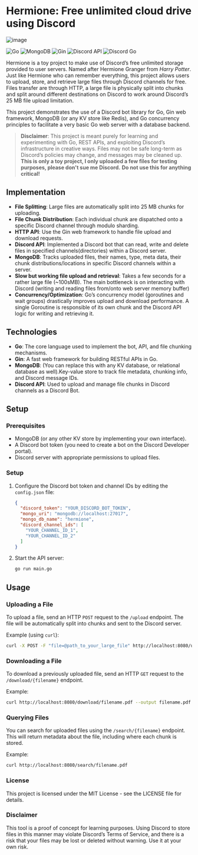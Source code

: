 # Hermione: Free unlimited cloud drive using Discord

![image](https://github.com/user-attachments/assets/dfb29f36-55ce-427c-9ae0-5b36f1ebe345)

![Go](https://img.shields.io/badge/Language-Go-00ADD8)
![MongoDB](https://img.shields.io/badge/Database-MongoDB-47A248)
![Gin](https://img.shields.io/badge/Framework-Gin-00b140)
![Discord API](https://img.shields.io/badge/API-Discord-7289da)
![Discord Go](https://img.shields.io/badge/Library-DiscordGo-7289da)

Hermione is a toy project to make use of Discord’s free unlimited storage provided to user servers.
Named after Hermione Granger from *Harry Potter*.
Just like Hermione who can remember everything, this project allows users to upload, store, and retrieve large files through Discord channels for free. 
Files transfer are through HTTP, a large file is physically split into chunks and split around different destinations on Discord to work around Discord’s 25 MB file upload limitation. 

This project demonstrates the use of a Discord bot library for Go, Gin web framework, MongoDB (or any KV store like Redis), and Go concurrency principles to facilitate a very basic Go web server with a database backend.

> **Disclaimer**: This project is meant purely for learning and experimenting with Go, REST APIs, and exploiting Discord’s infrastructure in creative ways. Files may not be safe long-term as Discord’s policies may change, and messages may be cleaned up.
> **This is only a toy project, I only uploaded a few files for testing purposes, please don't sue me Discord.**
> **Do not use this for anything critical!**

## Implementation
- **File Splitting**: Large files are automatically split into 25 MB chunks for uploading.
- **File Chunk Distribution**: Each individual chunk are dispatched onto a specific Discord channel through modulo sharding.
- **HTTP API**: Use the Gin web framework to handle file upload and download requests.
- **Discord API**: Implemented a Discord bot that can read, write and delete files in specified channels(directories) within a Discord server.
- **MongoDB**: Tracks uploaded files, their names, type, meta data, their chunk distributions/locations in specific Discord channels within a server.
- **Slow but working file upload and retrieval**: Takes a few seconds for a rather large file (~100sMB). The main bottleneck is on interacting with Discord (writing and reading files from/onto web server memory buffer)
- **Concurrency/Optimization**: Go’s concurrency model (goroutines and wait groups) drastically improves upload and download performance. A single Goroutine is responsible of its own chunk and the Discord API logic for writing and retrieving it.

## Technologies

- **Go**: The core language used to implement the bot, API, and file chunking mechanisms.
- **Gin**: A fast web framework for building RESTful APIs in Go.
- **MongoDB**: (You can replace this with any KV database, or relational database as well).Key-value store to track file metadata, chunking info, and Discord message IDs.
- **Discord API**: Used to upload and manage file chunks in Discord channels as a Discord Bot.

## Setup

### Prerequisites
- MongoDB (or any other KV store by implementing your own interface).
- A Discord bot token (you need to create a bot on the Discord Developer portal).
- Discord server with appropriate permissions to upload files.

### Setup

1. Configure the Discord bot token and channel IDs by editing the `config.json` file:
    ```json
    {
      "discord_token": "YOUR_DISCORD_BOT_TOKEN",
      "mongo_uri": "mongodb://localhost:27017",
      "mongo_db_name": "hermione",
      "discord_channel_ids": [
        "YOUR_CHANNEL_ID_1",
        "YOUR_CHANNEL_ID_2"
      ]
    }
    ```

2. Start the API server:
    ```bash
    go run main.go
    ```

## Usage

### Uploading a File

To upload a file, send an HTTP `POST` request to the `/upload` endpoint. The file will be automatically split into chunks and sent to the Discord server.

Example (using `curl`):

```bash
curl -X POST -F "file=@path_to_your_large_file" http://localhost:8080/upload
```

### Downloading a File

To download a previously uploaded file, send an HTTP `GET` request to the `/download/{filename}` endpoint.

Example:

```bash
curl http://localhost:8080/download/filename.pdf --output filename.pdf
```

### Querying Files

You can search for uploaded files using the `/search/{filename}` endpoint. This will return metadata about the file, including where each chunk is stored.

Example:

```bash
curl http://localhost:8080/search/filename.pdf
```

### License

This project is licensed under the MIT License - see the LICENSE file for details.

### Disclaimer

This tool is a proof of concept for learning purposes. Using Discord to store files in this manner may violate Discord’s Terms of Service, and there is a risk that your files may be lost or deleted without warning. Use it at your own risk.








